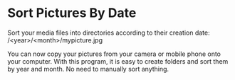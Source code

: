 # Sort Pictures By Date

Sort your media files into directories according to their creation date: /\<year\>/\<month\>/mypicture.jpg

You can now copy your pictures from your camera or mobile phone onto your computer. With this program, it is easy to create folders and sort them by year and month. No need to manually sort anything. 